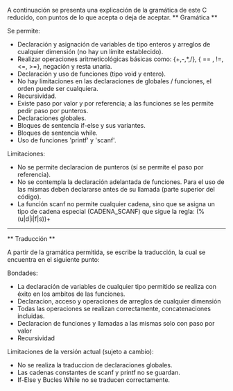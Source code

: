 A continuación se presenta una explicación de la gramática de este C reducido, con puntos de lo que acepta o deja de aceptar.
** Gramática **

Se permite:
- Declaración y asignación de variables de tipo enteros y arreglos de cualquier dimensión (no hay un límite establecido).
- Realizar operaciones aritmeticológicas básicas como: {+,-,*,/}, { == , !=, <=, >=}, negación y resta unaria.
- Declaración y uso de funciones (tipo void y entero). 
- No hay limitaciones en las declaraciones de globales / funciones, el orden puede ser cualquiera.
- Recursividad.
- Existe paso por valor y por referencia; a las funciones se les permite pedir paso por punteros.
- Declaraciones globales.
- Bloques de sentencia if-else y sus variantes.
- Bloques de sentencia while.
- Uso de funciones 'printf' y 'scanf'.

Limitaciones:
- No se permite declaracion de punteros (sí se permite el paso por referencia).
- No se contempla la declaración adelantada de funciones. Para el uso de las mismas deben declararse antes de su llamada (parte superior del código).
- La función scanf no permite cualquier cadena, sino que se asigna un tipo de cadena especial (CADENA_SCANF) que sigue la regla: (%(u|d|i|f|s))+

________________________________________________

** Traducción **

A partir de la gramática permitida, se escribe la traducción, la cual se encuentra en el siguiente punto:

Bondades:
- La declaración de variables de cualquier tipo permitido se realiza con éxito en los ambitos de las funciones.
- Declaracion, acceso y operaciones de arreglos de cualquier dimensión
- Todas las operaciones se realizan correctamente, concatenaciones incluidas.
- Declaracion de funciones y llamadas a las mismas solo con paso por valor
- Recursividad

Limitaciones de la versión actual (sujeto a cambio):
- No se realiza la traduccion de declaraciones globales.
- Las cadenas constantes de scanf y printf no se guardan.
- If-Else y Bucles While no se traducen correctamente.

